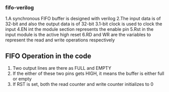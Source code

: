 ### fifo-verilog


1.A synchronous FIFO buffer is designed with verilog
2.The input data is of 32-bit and also the output data is of 32-bit
3.1-bit clock is used to clock the input
4.EN int the module section represents the enable pin
5.Rst in the input module is the active high reset
6.RD and WR are the variables to represent the read and write operations respectively

## FIFO Operation in the code


1. Two output lines are there as FULL and EMPTY
2. If the either of these two pins gets HIGH, it means the buffer is either full or empty
3. If RST is set, both the read counter and write counter initializes to 0

